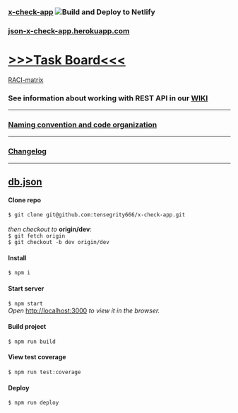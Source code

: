 ### [x-check-app](https://x-check-app.netlify.app/) ![Build and Deploy to Netlify](https://github.com/tensegrity666/x-check-app/workflows/Build%20and%20Deploy%20to%20Netlify/badge.svg?branch=dev) 
### [json-x-check-app.herokuapp.com](https://json-x-check-app.herokuapp.com/)

# [>>>Task Board<<<](https://github.com/tensegrity666/x-check-app/projects/1)
[RACI-matrix](https://docs.google.com/spreadsheets/d/10M6Qg_cVl7r-lzLu2ZOP5jb5zLb6HpXdbOth15wKg1w/edit#gid=0)

### See information about working with REST API in our [WIKI](https://github.com/tensegrity666/x-check-app/wiki/Review-Request-API)
---
### [Naming convention and code organization](CONTRIBUTING.md)

---
### [Changelog](https://github.com/tensegrity666/x-check-app/blob/dev/CHANGELOG.md)
---
[db.json](https://json-x-check-app.herokuapp.com/db)
---

#### Clone repo
`$ git clone git@github.com:tensegrity666/x-check-app.git`<br>
<br>
_then checkout to_ __origin/dev__:<br>
`$ git fetch origin`<br>
`$ git checkout -b dev origin/dev`

#### Install
`$ npm i`

#### Start server
`$ npm start`<br>
_Open_ [http://localhost:3000](http://localhost:3000) _to view it in the browser._

#### Build project
`$ npm run build`

#### View test coverage
`$ npm run test:coverage`

#### Deploy
`$ npm run deploy`
